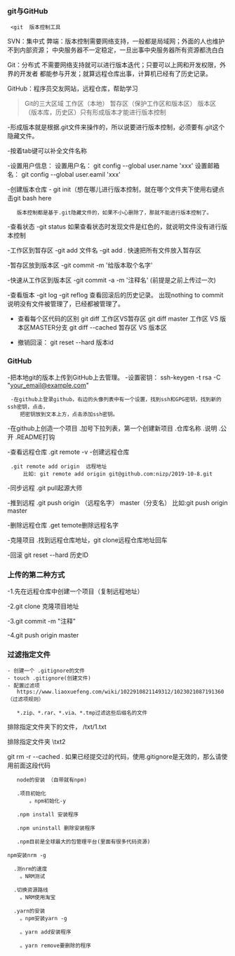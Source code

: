 ###   git与GitHub
     <git  版本控制工具

 SVN：集中式
      弊端：版本控制需要网络支持，一般都是局域网；外面的人也维护不到内部资源；
           中央服务器不一定稳定，一旦出事中央服务器所有资源都洗白白

 Git：分布式
       不需要网络支持就可以进行版本迭代；只要可以上网和开发权限，外界的开发者
       都能参与开发；就算远程仓库出事，计算机已经有了历史记录。

 GitHub：程序员交友网站，远程仓库，帮助学习

 > Git的三大区域
   工作区（本地）
   暂存区（保护工作区和版本区）
   版本区（版本库，历史区）只有形成版本才能进行版本控制 

  -形成版本就是根据.git文件来操作的，所以说要进行版本控制，必须要有.git这个隐藏文件。

  -按着tab键可以补全文件名称

  -设置用户信息：
      设置用户名： git config --global user.name 'xxx'
      设置邮箱名： git config --global user.eamil 'xxx'
            


-创建版本仓库
      - git init（想在哪儿进行版本控制，就在哪个文件夹下使用右键点击git bash here

       版本控制都是基于.git隐藏文件的，如果不小心删除了，那就不能进行版本控制了。

-查看状态
     -git status
     如果查看状态时发现文件是红色的，就说明文件没有进行版本控制

-工作区到暂存区
      -git add 文件名
      -git add .   快速把所有文件放入暂存区

-暂存区放到版本区
      -git commit -m  '给版本取个名字'

-快速从工作区到版本区
   -git  commit -a -m '注释名' (前提是之前上传过一次)     

-查看版本
     -git log
     -git reflog   查看回滚后的历史记录。
     出现nothing to commit 说明没有文件被管理了，已经都被管理了。



- 查看每个区代码的区别
    git diff  工作区VS暂存区
    git diff master   工作区 VS  版本区MASTER分支
    git diff --cached   暂存区 VS  版本区


 - 撤销回滚：
     git reset --hard  版本id
          


###  GitHub

-把本地git的版本上传到GitHub上去管理。
-设置密钥： ssh-keygen -t rsa -C "your_email@example.com"

     -在github上登录github，右边的头像列表中有一个设置，找到ssh和GPG密钥，找到新的ssh密钥，点击，
        把密钥放到文本上方，点击添加ssh密钥。

   -在github上创造一个项目
     .加号下拉列表，第一个创建新项目
     .仓库名称
     .说明
     .公开
     .README打钩


  -查看远程仓库
       .git remote -v
  -创建远程仓库

     .git remote add origin  远程地址
         比如: git remote add origin git@github.com:nizp/2019-10-8.git 

  -同步远程
     .git pull起源大师

  -推到远程
      .git push origin （远程名字） master（分支名）
              比如:git push origin master

  -删除远程仓库
      .get temote删除远程名字

  -克隆项目
       .找到远程仓库地址，git clone远程仓库地址回车

                                        


-回滚
    git  reset  --hard 历史ID 


###  上传的第二种方式
   -1.先在远程仓库中创建一个项目（复制远程地址）

   -2.git clone 克隆项目地址

   -3.git commit -m "注释"

   -4.git push origin master

###  过滤指定文件
    - 创建一个 .gitignore的文件
    - touch .gitignore(创建文件)
    - 配置过滤项
       https://www.liaoxuefeng.com/wiki/1022910821149312/1023021087191360 （过滤项规则）

       *.zip、*.rar、*.via、*.tmp过滤这些后缀名的文件

排除指定文件夹下的文件， /txt/1.txt

排除指定文件夹  \txt2

git rm -r --cached .  如果已经提交过的代码，使用.gitignore是无效的，那么请使用前面这段代码


 
       node的安装 （自带就有npm)

       .项目初始化
           。npm初始化-y

       .npm install 安装程序

       .npm uninstall 删除安装程序

       .npm目前是全球最大的包管理平台(里面有很多代码资源)

    npm安装nrm -g

      .测nrm的速度
        。NRM测试

      .切换资源路线
        。NRM使用淘宝

      .yarn的安装
        。npm安装yarn -g

        。yarn add安装程序

        。yarn remove要删除的程序                                   



